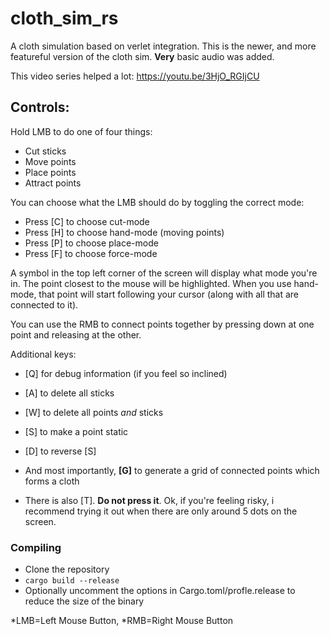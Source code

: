 # cloth_sim_rs
A cloth simulation based on verlet integration.
This is the newer, and more featureful version of the cloth sim.
**Very** basic audio was added.

This video series helped a lot:
https://youtu.be/3HjO_RGIjCU

## Controls:

Hold LMB to do one of four things:
* Cut sticks
* Move points
* Place points
* Attract points

You can choose what the LMB should do by toggling the correct mode:
* Press [C] to choose cut-mode
* Press [H] to choose hand-mode (moving points)
* Press [P] to choose place-mode
* Press [F] to choose force-mode

A symbol in the top left corner of the screen will display what mode you're in.
The point closest to the mouse will be highlighted.
When you use hand-mode, that point will start following your cursor (along with all that are connected to it).

You can use the RMB to connect points together
by pressing down at one point and releasing at the other.

Additional keys:
* [Q] for debug information (if you feel so inclined)
* [A] to delete all sticks
* [W] to delete all points _and_ sticks
* [S] to make a point static
* [D] to reverse [S]
* And most importantly, **[G]** to generate a grid of connected points which forms a cloth

* There is also [T]. **Do not press it**. Ok, if you're feeling risky, i recommend trying it out when there are only around 5 dots on the screen.


### Compiling
* Clone the repository
* `cargo build --release`
* Optionally uncomment the options in Cargo.toml/profle.release to reduce the size of the binary

*LMB=Left Mouse Button,
*RMB=Right Mouse Button